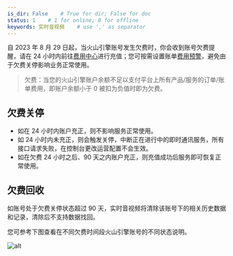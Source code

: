```yaml
---
is_dir: False    # True for dir; False for doc
status: 1    # 1 for online; 0 for offline
keywords: 实时音视频    # use ',' as separator
---
```


自 2023 年 8 月 29 日起，当火山引擎账号发生欠费时，你会收到账号欠费提醒，请在 24 小时内前往[费用中心](https://console.volcengine.com/finance/account-overview/)进行充值；您可按需设置账单[费用预警](https://www.volcengine.com/docs/6269/942364)，避免由于欠费关停影响业务正常使用。

> 欠费：当您的火山引擎账户余额不足以支付平台上所有产品/服务的订单/账单费用，即账户余额小于 0 被扣为负值时即为欠费。

## 欠费关停
- 如在 24 小时内账户充正，则不影响服务正常使用。
- 如 24 小时内未充正，则会触发关停，中断正在进行中的即时通讯服务，所有接口请求失败，在控制台更改运营配置不会生效。
- 如在欠费 24 小时之后、90 天之内账户充正，则充值成功后服务即可恢复正常使用。

## 欠费回收
如账号处于欠费关停状态超过 90 天，实时音视频将清除该账号下的相关历史数据和记录，清除后不支持数据找回。

您可参考下图查看在不同欠费时间段火山引擎账号的不同状态说明。

![alt](https://portal.volccdn.com/obj/volcfe/cloud-universal-doc/upload_b67c96ee314f1ba9674f097f47fb3d57.jpg)
